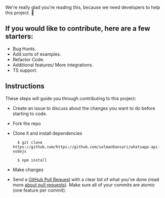 We're really glad you're reading this, because we need developers to help this project. 👏

## If you would like to contribute, here are a few starters:
- Bug Hunts.
- Add sorts of examples.
- Refactor Code.
- Additional features/ More integrations.
- TS support.

## Instructions

These steps will guide you through contributing to this project:

- Create an issue to discuss about the changes you want to do before starting to code. 
- Fork the repo
- Clone it and install dependencies

	    $ git clone https://github.com/https://github.com/salman0ansari/whatsapp-api-nodejs

        $ npm install

- Make changes

- Send a [GitHub Pull Request](https://github.com/salman0ansari/whatsapp-api-nodejs/compare?expand=1) with a clear list of what you've done (read more [about pull requests](https://help.github.com/articles/about-pull-requests/)). Make sure all of your commits are atomic (one feature per commit).
